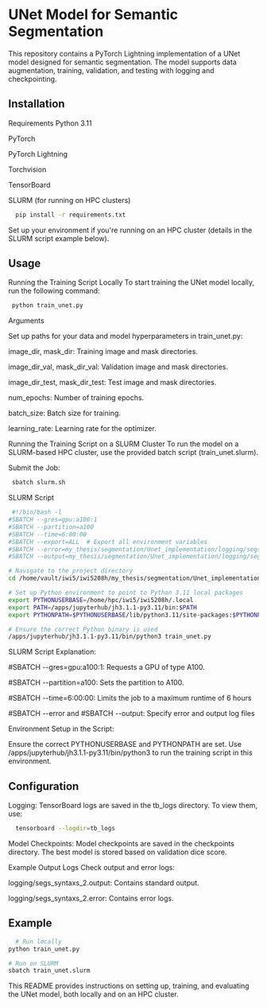 
# UNet Model for Semantic Segmentation

This repository contains a PyTorch Lightning implementation of a UNet model designed for semantic segmentation. The model supports data augmentation, training, validation, and testing with logging and checkpointing.


## Installation

Requirements
Python 3.11

PyTorch

PyTorch Lightning

Torchvision

TensorBoard

SLURM (for running on HPC clusters)

```bash
  pip install -r requirements.txt
```

Set up your environment if you're running on an HPC cluster (details in the SLURM script example below).


    
## Usage

Running the Training Script Locally
To start training the UNet model locally, run the following command:

```bash
 python train_unet.py
```
Arguments

Set up paths for your data and model hyperparameters in train_unet.py:

image_dir, mask_dir:  Training image and mask directories.

image_dir_val, mask_dir_val: Validation image and mask directories.

image_dir_test, mask_dir_test: Test image and mask directories.

num_epochs: Number of training epochs.

batch_size: Batch size for training.

learning_rate: Learning rate for the optimizer.



Running the Training Script on a SLURM Cluster
To run the model on a SLURM-based HPC cluster, use the provided batch script (train_unet.slurm).

Submit the Job:

```bash
 sbatch slurm.sh
```

SLURM Script 

```bash
 #!/bin/bash -l
#SBATCH --gres=gpu:a100:1
#SBATCH --partition=a100
#SBATCH --time=6:00:00
#SBATCH --export=ALL  # Export all environment variables
#SBATCH --error=my_thesis/segmentation/Unet_implementation/logging/segs_syntaxs_2.error
#SBATCH --output=my_thesis/segmentation/Unet_implementation/logging/segs_syntaxs_2.output

# Navigate to the project directory
cd /home/vault/iwi5/iwi5208h/my_thesis/segmentation/Unet_implementation

# Set up Python environment to point to Python 3.11 local packages
export PYTHONUSERBASE=/home/hpc/iwi5/iwi5208h/.local
export PATH=/apps/jupyterhub/jh3.1.1-py3.11/bin:$PATH
export PYTHONPATH=$PYTHONUSERBASE/lib/python3.11/site-packages:$PYTHONPATH

# Ensure the correct Python binary is used
/apps/jupyterhub/jh3.1.1-py3.11/bin/python3 train_unet.py

```

SLURM Script Explanation:

#SBATCH --gres=gpu:a100:1:  Requests a GPU of type A100.

#SBATCH --partition=a100: Sets the partition to A100.

#SBATCH --time=6:00:00: Limits the job to a maximum runtime of 6 hours

#SBATCH --error and #SBATCH --output: Specify error and output log files

Environment Setup in the Script:

Ensure the correct PYTHONUSERBASE and PYTHONPATH are set.
Use /apps/jupyterhub/jh3.1.1-py3.11/bin/python3 to run the training script in this environment.





## Configuration

Logging: TensorBoard logs are saved in the tb_logs directory. To view them, use:

```bash
  tensorboard --logdir=tb_logs
```

Model Checkpoints: Model checkpoints are saved in the checkpoints directory. The best model is stored based on validation dice score.

Example Output Logs
Check output and error logs:

logging/segs_syntaxs_2.output: Contains standard output.

logging/segs_syntaxs_2.error: Contains error logs.






## Example


```bash
  # Run locally
python train_unet.py

# Run on SLURM
sbatch train_unet.slurm
```

This README provides instructions on setting up, training, and evaluating the UNet model, both locally and on an HPC cluster.

